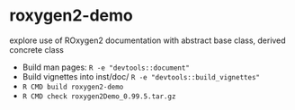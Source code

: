# roxygen2-demo
explore use of ROxygen2 documentation with abstract base class,
derived concrete class

 - Build man pages: ````R -e "devtools::document"````
 - Build vignettes into inst/doc/ ````R -e "devtools::build_vignettes"````
 - ````R CMD build roxygen2-demo````
 - ````R CMD check roxygen2Demo_0.99.5.tar.gz````



